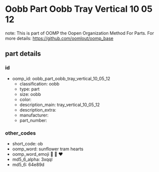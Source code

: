 # Oobb Part Oobb Tray Vertical 10 05 12  

note: This is part of OOMP the Oopen Organization Method For Parts. For more details: https://github.com/oomlout/oomp_base

##  part details





### id
* oomp_id: oobb_part_oobb_tray_vertical_10_05_12
  * classification: oobb
  * type: part
  * size: oobb
  * color: 
  * description_main: tray_vertical_10_05_12
  * description_extra: 
  * manufacturer: 
  * part_number: 

### other_codes
* short_code: ob
* oomp_word: sunflower tram hearts
* oomp_word_emoji :sunflower: :tram: :hearts:
* md5_6_alpha: 3xqql
* md5_6: 64e89d